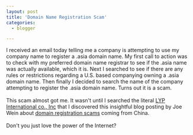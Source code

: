 ```yaml
---
layout: post
title: 'Domain Name Registration Scam'
categories:
  - blogger

---
```


I received an email today telling me a company is attempting to use my company name to register a .asia domain name. My first call to action was to check with my preferred domain name registrar to see if the .asia name was actually available, which it is.  Next I searched to see if there are any rules or restrictions regarding a U.S. based companying owning a .asia domain name. Then finally I decided to search the name of the company attempting to register the .asia domain name.  Turns out it is a scam.<br /><br />This scam almost got me.  It wasn't until I searched the literal <a href="http://www.google.com/search?hl=en&amp;q=%22LYP+International+co.%2C+Inc%22&amp;aq=f&amp;oq=&amp;aqi=">LYP International co., Inc</a> that I discovered this insightful blog posting by Joe Wein about <a href="http://www.joewein.net/blog/2008/12/08/domain-registration-scam-in-china">domain registration scams</a> coming from China.<br /><br />Don't you just love the power of the Internet?
